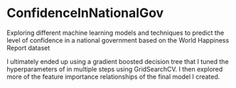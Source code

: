 # ConfidenceInNationalGov
Exploring different machine learning models and techniques to predict the level of confidence in a national government based on the World Happiness Report dataset

I ultimately ended up using a gradient boosted decision tree that I tuned the hyperparameters of in multiple steps using GridSearchCV. I then explored more of the feature importance relationships of the final model I created.
